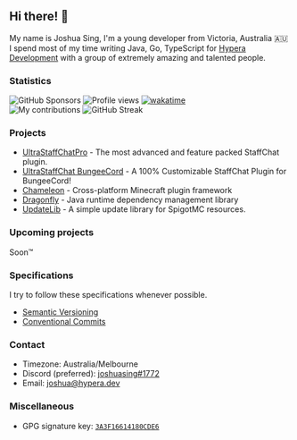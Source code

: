 ## Hi there! 👋
My name is Joshua Sing, I'm a young developer from Victoria, Australia :australia:  
I spend most of my time writing Java, Go, TypeScript for [Hypera Development](https://github.com/HyperaOfficial/) with a group of extremely amazing and talented people.

### Statistics
![GitHub Sponsors](https://img.shields.io/github/sponsors/joshuasing)
![Profile views](https://komarev.com/ghpvc?username=joshuasing&color=2155CC&style=flat-square)
[![wakatime](https://wakatime.com/badge/user/796b9400-dd1e-4e14-89bf-58ba2490722f.svg)](https://wakatime.com/@joshuasing)  
![My contributions](https://github-readme-stats.vercel.app/api?username=joshuasing&count_private=true&show_icons=true&title_color=97e097&icon_color=97e097&bg_color=21262d&text_color=c9d1d9&hide_border=true&include_all_commits=true&custom_title=My%20commit%20stats)
![GitHub Streak](https://github-readme-streak-stats.herokuapp.com?user=joshuasing&theme=github-dark-blue&hide_border=true&stroke=97E097&ring=97E097&fire=97E097&sideNums=97E097&background=21262D)

### Projects
 - [UltraStaffChatPro](https://www.spigotmc.org/resources/80461/) - The most advanced and feature packed StaffChat plugin.
 - [UltraStaffChat BungeeCord](www.spigotmc.org/resources/68956/) - A 100% Customizable StaffChat Plugin for BungeeCord!
 - [Chameleon](https://github.com/ChameleonFramework/Chameleon/) - Cross-platform Minecraft plugin framework
 - [Dragonfly](https://github.com/HyperaOfficial/Dragonfly/) - Java runtime dependency management library
 - [UpdateLib](https://github.com/HyperaOfficial/UpdateLib/) - A simple update library for SpigotMC resources. 

### Upcoming projects
Soon:tm:

### Specifications
I try to follow these specifications whenever possible.
 - [Semantic Versioning](https://semver.org/)
 - [Conventional Commits](https://www.conventionalcommits.org/en/v1.0.0/)

### Contact
 - Timezone: Australia/Melbourne
 - Discord (preferred): [joshuasing#1772](https://discord.hypera.dev/)
 - Email: [joshua@hypera.dev](mailto:joshua@hypera.dev)

### Miscellaneous
 - GPG signature key: [`3A3F16614180CDE6`](https://keyserver.ubuntu.com/pks/lookup?op=get&search=0x3a3f16614180cde6)
